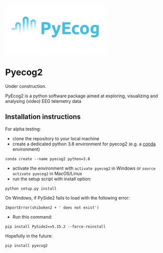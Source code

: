 ![PyEcog](https://raw.githubusercontent.com/KullmannLab/pyecog2/master/pyecog2/icons/banner_small.png)
# Pyecog2
Under construction.

PyEcog2 is a python software package aimed at exploring, visualizing and analysing (video) EEG telemetry data

## Installation instructions

For alpha testing:
- clone the repository to your local machine
- create a dedicated python 3.8 environment for pyecog2 (e.g. a [conda](https://www.anaconda.com/products/individual) environment)
```shell
conda create --name pyecog2 python=3.8 
```
- activate the environment with `activate pyecog2` in Windows or `source activate pyecog2` in MacOS/Linux
- run the setup script with install option:
```shell
python setup.py install
```
On Windows, if PySide2 fails to load with the following error:
```
ImportError(shiboken2 + ' does not exist')
```
- Run this command:
``` shell
pip install PySide2==5.15.2 --force-reinstall
```

Hopefully in the future:
```shell
pip install pyecog2
```
